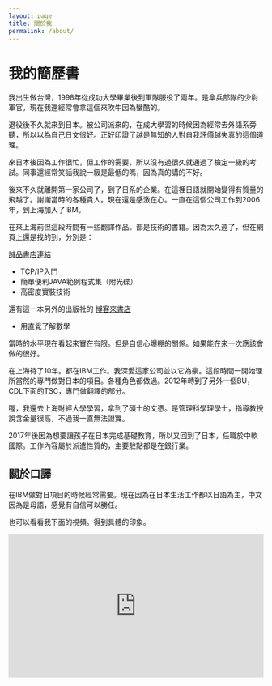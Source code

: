 ```yaml
---
layout: page
title: 關於我
permalink: /about/
---
```


# 我的簡歷書

我出生做台灣，1998年從成功大學畢業後到軍隊服役了兩年。是傘兵部隊的少尉軍官，現在我還經常會拿這個來吹牛因為蠻酷的。

退役後不久就來到日本。被公司派來的，在成大學習的時候因為經常去外語系旁聽，所以以為自己日文很好。正好印證了越是無知的人對自我評價越失真的這個道理。

來日本後因為工作很忙，但工作的需要，所以沒有過很久就通過了檢定一級的考試。同事還經常笑話我說一級是最低的嗎，因為真的講的不好。

後來不久就離開第一家公司了，到了日系的企業。在這裡日語就開始變得有質量的飛越了。謝謝當時的各種貴人。現在還是感激在心。一直在這個公司工作到2006年，到上海加入了IBM。

在來上海前但這段時間有一些翻譯作品。都是技術的書籍。因為太久遠了，但在網頁上還是找的到，分別是：

[誠品書店連結](http://www.eslite.com/Search_BW.aspx?query=%e6%9e%97%e7%ab%8b%e5%9c%8b)


- TCP/IP入門
- 簡單便利JAVA範例程式集（附光碟）
- 高密度實裝技術

還有這一本另外的出版社的
[博客來書店](https://www.books.com.tw/products/0010312107)

- 用直覺了解數學
  
當時的水平現在看起來實在有限。但是自信心爆棚的關係。如果能在來一次應該會做的很好。

在上海待了10年。都在IBM工作。我深愛這家公司並以它為豪。這段時間一開始理所當然的專門做對日本的項目。各種角色都做過。2012年轉到了另外一個BU，CDL下面的TSC，專門做翻譯的部分。

喔，我還去上海財經大學學習，拿到了碩士的文憑。是管理科學理學士，指導教授說含金量很高，不過我一直無法證實。

2017年後因為想要讓孩子在日本完成基礎教育，所以又回到了日本，任職於中軟國際。工作內容屬於派遣性質的，主要駐點都是在銀行業。

## 關於口譯

在IBM做對日項目的時候經常需要。現在因為在日本生活工作都以日語為主，中文因為是母語，感覺有自信可以勝任。

也可以看看我下面的視頻。得到具體的印象。

<style>.embed-container { position: relative; padding-bottom: 56.25%; height: 0; overflow: hidden; max-width: 100%; } .embed-container iframe, .embed-container object, .embed-container embed { position: absolute; top: 0; left: 0; width: 100%; height: 100%; }</style><div class='embed-container'><iframe src='https://www.youtube.com/embed//e9p_PTbCs4w' frameborder='0' allowfullscreen></iframe></div>
